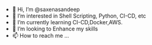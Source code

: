 - 👋 Hi, I’m @saxenasandeep
- 👀 I’m interested in Shell Scripting, Python, CI-CD, etc
- 🌱 I’m currently learning CI-CD,Docker,AWS.
- 💞️ I’m looking to Enhance my skills
- 📫 How to reach me ...

<!---
saxenasandeep/saxenasandeep is a ✨ special ✨ repository because its `README.md` (this file) appears on your GitHub profile.
You can click the Preview link to take a look at your changes.
--->
